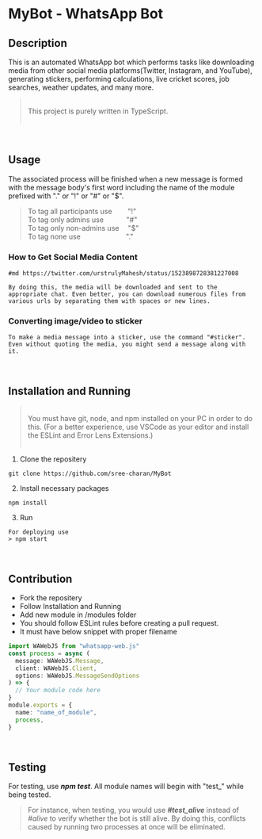 # **MyBot - WhatsApp Bot**

## Description

This is an automated WhatsApp bot which performs tasks like downloading media from other social media platforms(Twitter, Instagram, and YouTube), generating stickers, performing calculations, live cricket scores, job searches, weather updates, and many more.

> <br/>This project is purely written in TypeScript.
> <br/><br/>

<br/>

## Usage

The associated process will be finished when a new message is formed with the message body's first word including the name of the module prefixed with "." or "!" or "#" or "$".

> To tag all participants use &emsp;&emsp;"!"<br>
> To tag only admins use &emsp;&emsp;&emsp;"#"<br>
> To tag only non-admins use &emsp;"$"<br>
> To tag none use &emsp;&emsp;&emsp;&emsp;&emsp;&emsp; "."<br>

### How to Get Social Media Content

```
#md https://twitter.com/urstrulyMahesh/status/1523898728381227008

By doing this, the media will be downloaded and sent to the appropriate chat. Even better, you can download numerous files from various urls by separating them with spaces or new lines.
```

### Converting image/video to sticker

```
To make a media message into a sticker, use the command "#sticker". Even without quoting the media, you might send a message along with it.
```

<br/>

## Installation and Running

> \
> You must have git, node, and npm installed on your PC in order to do this. (For a better experience, use VSCode as your editor and install the ESLint and Error Lens Extensions.)<br/><br/>

1. Clone the repositery

```
git clone https://github.com/sree-charan/MyBot
```

2. Install necessary packages

```
npm install
```

3. Run

```
For deploying use
> npm start
```

<br/>

## Contribution

- Fork the repositery
- Follow Installation and Running
- Add new module in /modules folder
- You should follow ESLint rules before creating a pull request.
- It must have below snippet with proper filename

```ts
import WAWebJS from "whatsapp-web.js"
const process = async (
  message: WAWebJS.Message,
  client: WAWebJS.Client,
  options: WAWebJS.MessageSendOptions
) => {
  // Your module code here
}
module.exports = {
  name: "name_of_module",
  process,
}
```

<br/>

## Testing

For testing, use **_npm test_**. All module names will begin with "test\_" while being tested.

> For instance, when testing, you would use **_#test_alive_** instead of _#alive_ to verify whether the bot is still alive. By doing this, conflicts caused by running two processes at once will be eliminated.
